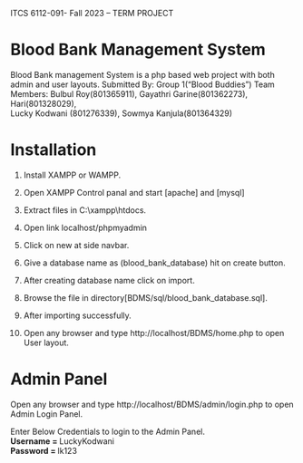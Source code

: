 ITCS 6112-091- Fall 2023 – TERM PROJECT
# Blood Bank Management System
Blood Bank management System is a php based web project with both admin and user layouts.
Submitted By: Group 1(“Blood Buddies”) 
Team Members: 
Bulbul Roy(801365911), 
Gayathri Garine(801362273), 
Hari(801328029),  
Lucky Kodwani (801276339), 
Sowmya Kanjula(801364329)

# Installation

1. Install XAMPP or WAMPP.

2. Open XAMPP Control panal and start [apache] and [mysql]     
     
3. Extract files in C:\xampp\htdocs.

4. Open link localhost/phpmyadmin

5. Click on new at side navbar.

6. Give a database name as (blood_bank_database) hit on create button.

7. After creating database name click on import.

8. Browse the file in directory[BDMS/sql/blood_bank_database.sql].

9. After importing successfully.

10. Open any browser and type http://localhost/BDMS/home.php to open User layout.
     
# Admin Panel
   Open any browser and type http://localhost/BDMS/admin/login.php to open Admin Login Panel.
   
   Enter Below Credentials to login to the Admin Panel.<br>
   <b> Username = </b>LuckyKodwani<br>
   <b>Password = </b>lk123
   


   
   
